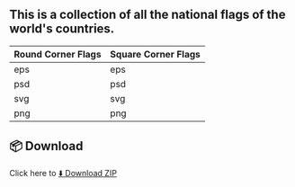 ## This is a collection of all the national flags of the world's countries.

| Round Corner Flags | Square Corner Flags |
|--------------------|---------------------|
| eps                | eps                 |
| psd                | psd                 |
| svg                | svg                 |
| png                | png                 |

## 📦 Download

Click here to [⬇️ Download ZIP](https://github.com/neyaznafiz/flagpack/archive/refs/heads/main.zip)
